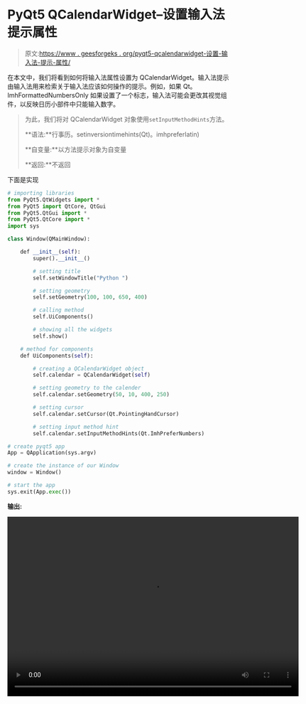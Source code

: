 # PyQt5 QCalendarWidget–设置输入法提示属性

> 原文:[https://www . geesforgeks . org/pyqt5-qcalendarwidget-设置-输入法-提示-属性/](https://www.geeksforgeeks.org/pyqt5-qcalendarwidget-setting-input-method-hints-property/)

在本文中，我们将看到如何将输入法属性设置为 QCalendarWidget。输入法提示由输入法用来检索关于输入法应该如何操作的提示。例如，如果 Qt。ImhFormattedNumbersOnly 如果设置了一个标志，输入法可能会更改其视觉组件，以反映日历小部件中只能输入数字。

> 为此，我们将对 QCalendarWidget 对象使用`setInputMethodHints`方法。
> 
> **语法:**行事历。setinversiontimehints(Qt)。imhpreferlatin)
> 
> **自变量:**以方法提示对象为自变量
> 
> **返回:**不返回

下面是实现

```py
# importing libraries
from PyQt5.QtWidgets import * 
from PyQt5 import QtCore, QtGui
from PyQt5.QtGui import * 
from PyQt5.QtCore import * 
import sys

class Window(QMainWindow):

    def __init__(self):
        super().__init__()

        # setting title
        self.setWindowTitle("Python ")

        # setting geometry
        self.setGeometry(100, 100, 650, 400)

        # calling method
        self.UiComponents()

        # showing all the widgets
        self.show()

    # method for components
    def UiComponents(self):

        # creating a QCalendarWidget object
        self.calendar = QCalendarWidget(self)

        # setting geometry to the calender
        self.calendar.setGeometry(50, 10, 400, 250)

        # setting cursor
        self.calendar.setCursor(Qt.PointingHandCursor)

        # setting input method hint
        self.calendar.setInputMethodHints(Qt.ImhPreferNumbers)

# create pyqt5 app
App = QApplication(sys.argv)

# create the instance of our Window
window = Window()

# start the app
sys.exit(App.exec())
```

**输出:**

<video class="wp-video-shortcode" id="video-428650-1" width="656" height="404" preload="metadata" controls=""><source type="video/mp4" src="https://media.geeksforgeeks.org/wp-content/uploads/20200610180231/Python-2020-06-10-18-01-54.mp4?_=1">[https://media.geeksforgeeks.org/wp-content/uploads/20200610180231/Python-2020-06-10-18-01-54.mp4](https://media.geeksforgeeks.org/wp-content/uploads/20200610180231/Python-2020-06-10-18-01-54.mp4)</video>